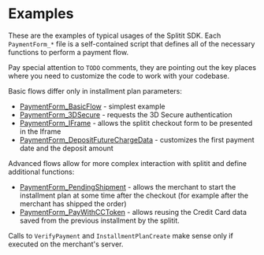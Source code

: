 # Examples

These are the examples of typical usages of the Splitit SDK. Each `PaymentForm_*` file is a self-contained script that defines all of the necessary functions to perform a payment flow.

Pay special attention to `TODO` comments, they are pointing out the key places where you need to customize the code to work with your codebase.

Basic flows differ only in installment plan parameters:
* [PaymentForm_BasicFlow](PaymentForm_BasicFlow.cs) - simplest example
* [PaymentForm_3DSecure](PaymentForm_3DSecure.cs) - requests the 3D Secure authentication
* [PaymentForm_IFrame](PaymentForm_IFrame.cs) - allows the splitit checkout form to be presented in the Iframe
* [PaymentForm_DepositFutureChargeData](PaymentForm_DepositFutureChargeData.cs) - customizes the first payment date and the deposit amount

Advanced flows allow for more complex interaction with splitit and define additional functions:
* [PaymentForm_PendingShipment](PaymentForm_PendingShipment.cs) - allows the merchant to start the installment plan at some time after the checkout (for example after the merchant has shipped the order)
* [PaymentForm_PayWithCCToken](PaymentForm_PayWithCCToken.cs) - allows reusing the Credit Card data saved from the previous installment by the splitit.

Calls to `VerifyPayment` and `InstallmentPlanCreate` make sense only if executed on the merchant's server.
